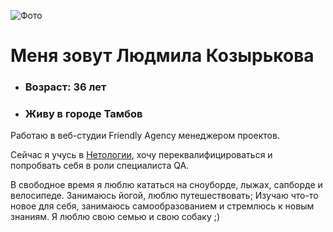 ![Фото](https://s47vlx.storage.yandex.net/rdisk/140d39f3bce5303a943aa66cec107a6af4106980f8c53634e4100a19d5273617/63efda99/OE3NkgOSgXidXdT6l6wEtu6_0vWGgwpCz_8sz5ZYjF7Kp4LuMmwHyo1C00B3q3XfTqF36YDQbLz27k7Z9aUY_g==?uid=86875462&filename=142557.jpg&disposition=inline&hash=&limit=0&content_type=image%2Fjpeg&owner_uid=86875462&fsize=38882&hid=e01a1ab2370d4549f677ebb101d3a4fb&media_type=image&tknv=v2&etag=ed6f7270d1a47e8c9f52d69c6d42a702&rtoken=c6zX3auEXebJ&force_default=yes&ycrid=na-4850059e9fec8687c9b3f415a37d6fe9-downloader1e&ts=5f4eaa1491840&s=8ce1d7f0e270832fb0659c57daa2ff5457e9191849f905972c91ea59d465da94&pb=U2FsdGVkX192swNDCY0bgEZlTV7674o9K4wVKeKfzUbBKGBv3XCn6yRNDXUIzqpayDmVv948KlzusMd4yxpaCckTMI8opuIVcCR4MByaJdQ)


# Меня зовут Людмила Козырькова
- ### Возраст: 36 лет
- ### Живу в городе Тамбов

Работаю в веб-студии Friendly Agency менеджером проектов.

Сейчас я учусь в [Нетологии](https://netology.ru), хочу переквалифицироваться и попробвать себя в роли специалиста QA.

В свободное время я люблю кататься на сноуборде, лыжах, сапборде и велосипеде. 
Занимаюсь йогой, люблю путешествовать; 
Изучаю что-то новое для себя, занимаюсь самообразованием и стремлюсь к новым знаниям. 
Я люблю свою семью и свою собаку ;)

